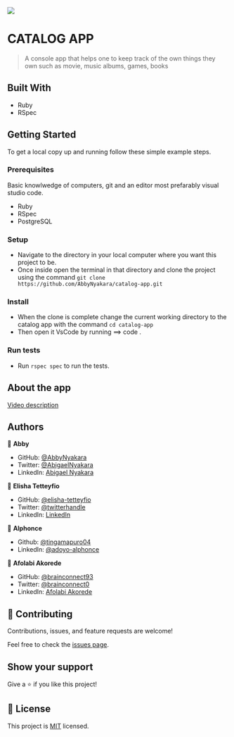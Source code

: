 ![](https://img.shields.io/badge/Microverse-blueviolet)

# CATALOG APP

> A console app that helps one to keep track of the own things they own such as movie, music albums, games, books


## Built With

- Ruby
- RSpec



## Getting Started

To get a local copy up and running follow these simple example steps.

### Prerequisites
Basic knowlwedge of computers, git and an editor most prefarably visual studio code.
- Ruby
- RSpec
- PostgreSQL

### Setup
- Navigate to the directory in your local computer where you want this project to be.
- Once inside open the terminal in that directory and clone the project using the command `git clone https://github.com/AbbyNyakara/catalog-app.git`

### Install
- When the clone is complete change the current working directory to the catalog app with the command `cd catalog-app`
- Then open it VsCode by running ==> code .
### Run tests
- Run `rspec spec` to run the tests.

## About the app
[Video description](https://drive.google.com/file/d/17jZ5QaEB6ayhU6AnJiqnCwOQBPgcdV0f/view)

## Authors

👤 **Abby**

- GitHub: [@AbbyNyakara](https://github.com/AbbyNyakara)
- Twitter: [@AbigaelNyakara](https://twitter.com/AbbyNyakara)
- LinkedIn: [Abigael Nyakara](https://linkedin.com/in/AbbyNyakara)


👤 **Elisha Tetteyfio**

- GitHub: [@elisha-tetteyfio](https://github.com/elisha-tetteyfio)
- Twitter: [@twitterhandle](https://twitter.com/Nii_AlYasa)
- LinkedIn: [LinkedIn](https://linkedin.com/in/elisha-tetteyfio)

👤 **Alphonce**
- Github: [@tingamapuro04](https://github.com/tingamapuro04)
- LinkedIn: [@adoyo-alphonce](https://www.linkedin.com/in/adoyo-alphonce/)

👤 **Afolabi Akorede**

- GitHub: [@brainconnect93](https://github.com/brainconnect93)
- Twitter: [@brainconnect0](https://twitter.com/brainconnect0)
- LinkedIn: [Afolabi Akorede](https://linkedin.com/in/brainconnect93)


## 🤝 Contributing

Contributions, issues, and feature requests are welcome!

Feel free to check the [issues page](https://github.com/AbbyNyakara/catalog-app/issues).

## Show your support

Give a ⭐️ if you like this project!

## 📝 License

This project is [MIT](./MIT.md) licensed.
